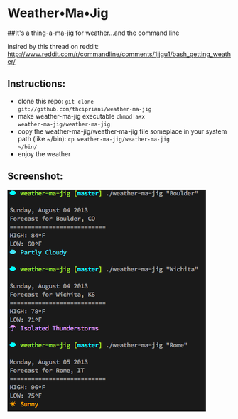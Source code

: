 Weather•Ma•Jig
===

##It's a thing-a-ma-jig for weather&hellip;and the command line

insired by this thread on reddit: http://www.reddit.com/r/commandline/comments/1jjgu1/bash_getting_weather/

Instructions:
---
* clone this repo: <code>git clone git://github.com/thcipriani/weather-ma-jig</code>
* make weather-ma-jig executable <code>chmod a+x weather-ma-jig/weather-ma-jig</code>
* copy the weather-ma-jig/weather-ma-jig file someplace in your system path (like ~/bin): <code>cp weather-ma-jig/weather-ma-jig ~/bin/</code>
* enjoy the weather

Screenshot:
---
<img src="20130804_p_weather.png" title="Weather-ma-jig at work" />